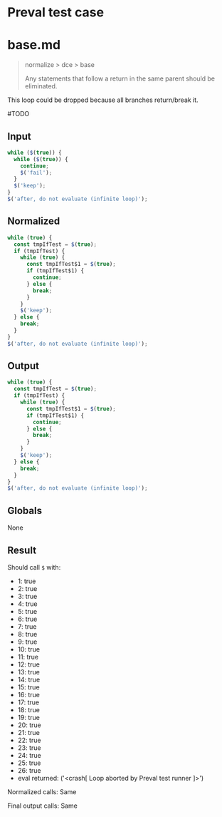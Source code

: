 # Preval test case

# base.md

> normalize > dce > base
>
> Any statements that follow a return in the same parent should be eliminated.

This loop could be dropped because all branches return/break it.

#TODO

## Input

`````js filename=intro
while ($(true)) {
  while ($(true)) {
    continue;
    $('fail');
  }
  $('keep');
}
$('after, do not evaluate (infinite loop)');
`````

## Normalized

`````js filename=intro
while (true) {
  const tmpIfTest = $(true);
  if (tmpIfTest) {
    while (true) {
      const tmpIfTest$1 = $(true);
      if (tmpIfTest$1) {
        continue;
      } else {
        break;
      }
    }
    $('keep');
  } else {
    break;
  }
}
$('after, do not evaluate (infinite loop)');
`````

## Output

`````js filename=intro
while (true) {
  const tmpIfTest = $(true);
  if (tmpIfTest) {
    while (true) {
      const tmpIfTest$1 = $(true);
      if (tmpIfTest$1) {
        continue;
      } else {
        break;
      }
    }
    $('keep');
  } else {
    break;
  }
}
$('after, do not evaluate (infinite loop)');
`````

## Globals

None

## Result

Should call `$` with:
 - 1: true
 - 2: true
 - 3: true
 - 4: true
 - 5: true
 - 6: true
 - 7: true
 - 8: true
 - 9: true
 - 10: true
 - 11: true
 - 12: true
 - 13: true
 - 14: true
 - 15: true
 - 16: true
 - 17: true
 - 18: true
 - 19: true
 - 20: true
 - 21: true
 - 22: true
 - 23: true
 - 24: true
 - 25: true
 - 26: true
 - eval returned: ('<crash[ Loop aborted by Preval test runner ]>')

Normalized calls: Same

Final output calls: Same
